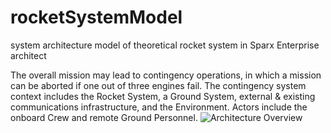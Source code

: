 # rocketSystemModel
system architecture model of theoretical rocket system in Sparx Enterprise architect

The overall mission may lead to contingency operations, in which a mission can be aborted if one out of three engines fail. The contingency system context includes the Rocket System, a Ground System, external & existing communications infrastructure, and the Environment. Actors include the onboard Crew and remote Ground Personnel. ![Architecture Overview](https://github.com/bff89/rocketSystemModel/assets/161901289/8d42fa17-9c01-421d-9d78-d6727c20cd32)
